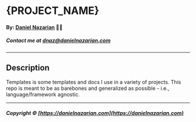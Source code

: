 # {PROJECT_NAME}
#### By: [Daniel Nazarian](https://www.danielnazarian.com) 🐧👹
##### Contact me at <dnaz@danielnazarian.com>

-------------------------------------------------------

## Description

Templates is some templates and docs I use in a variety of projects. This repo is meant to be as barebones and generalized as possible - i.e., language/framework agnostic.

-------------------------------------------------------

##### Copyright © [https://danielnazarian.com](https://danielnazarian.com)
